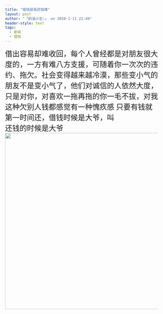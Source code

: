 ```yaml
---
title: "借钱容易还钱难"
layout: post
author: "「奶油小生~」 on 2020-1-11 22:49"
header-style: text
tags:
  - 新闻
  - 借钱
---
```


<head></head>
<body>
 <font face="宋体"><font size="5">借出容易却难收回，每个人曾经都是对朋友很大度的，一方有难八方支援，可随着你一次次的违约、拖欠。社会变得越来越冷漠，那些变小气的朋友不是变小气了，他们对诚信的人依然大度，只是对你，对喜欢一拖再拖的你一毛不拔，对我这种欠别人钱都感觉有一种愧疚感 只要有钱就第一时间还，借钱时候是大爷，叫</font></font>
 <br> 
 <font face="宋体"><font size="5">还钱的时候是大爷</font></font> 
 <ignore_js_op> 
  <img aid="1326241" src="https://bbs.boniu123.cc/data/attachment/forum/202001/10/140801gv2dppsml1m56uls.jpg" zoomfile="data/attachment/forum/202001/10/140801gv2dppsml1m56uls.jpg" file="data/attachment/forum/202001/10/140801gv2dppsml1m56uls.jpg" width="580" inpost="1"> 
  <div class="tip tip_4 aimg_tip" id="aimg_1326241_menu" style="position: absolute; display: none" disautofocus="true"> 
   <div class="xs0"> 
    <p><strong>photo_2020-01-10_14-07-11.jpg</strong> <em class="xg1">(70.84 KB, 下载次数: 0)</em></p> 
    <p> <a href="forum.php?mod=attachment&amp;aid=MTMyNjI0MXwzMmQ0OTcyNHwxNTc4Nzg5NzE5fDB8NTQ5MzE4&amp;nothumb=yes" target="_blank">下载附件</a> &nbsp;<a href="javascript:;" onclick="showWindow(this.id, this.getAttribute('url'), 'get', 0);" id="savephoto_1326241" url="home.php?mod=spacecp&amp;ac=album&amp;op=saveforumphoto&amp;aid=1326241&amp;handlekey=savephoto_1326241">保存到相册</a> </p> 
    <p class="xg1 y"><span title="2020-1-10 14:08">前天&nbsp;14:08</span> 上传</p> 
   </div> 
   <div class="tip_horn"></div> 
  </div> 
 </ignore_js_op> 
 <br>
</body>


